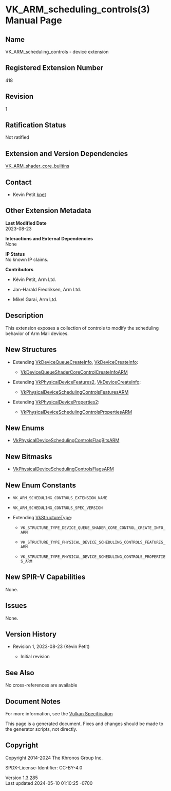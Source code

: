 # VK_ARM_scheduling_controls(3) Manual Page

## Name

VK_ARM_scheduling_controls - device extension



## <a href="#_registered_extension_number" class="anchor"></a>Registered Extension Number

418

## <a href="#_revision" class="anchor"></a>Revision

1

## <a href="#_ratification_status" class="anchor"></a>Ratification Status

Not ratified

## <a href="#_extension_and_version_dependencies" class="anchor"></a>Extension and Version Dependencies

[VK_ARM_shader_core_builtins](https://registry.khronos.org/vulkan/specs/1.3-extensions/man/html/VK_ARM_shader_core_builtins.html)  

## <a href="#_contact" class="anchor"></a>Contact

- Kevin Petit <a
  href="https://github.com/KhronosGroup/Vulkan-Docs/issues/new?body=%5BVK_ARM_scheduling_controls%5D%20@kpet%0A*Here%20describe%20the%20issue%20or%20question%20you%20have%20about%20the%20VK_ARM_scheduling_controls%20extension*"
  target="_blank" rel="nofollow noopener"><em></em>kpet</a>

## <a href="#_other_extension_metadata" class="anchor"></a>Other Extension Metadata

**Last Modified Date**  
2023-08-23

**Interactions and External Dependencies**  
None

**IP Status**  
No known IP claims.

**Contributors**  
- Kévin Petit, Arm Ltd.

- Jan-Harald Fredriksen, Arm Ltd.

- Mikel Garai, Arm Ltd.

## <a href="#_description" class="anchor"></a>Description

This extension exposes a collection of controls to modify the scheduling
behavior of Arm Mali devices.

## <a href="#_new_structures" class="anchor"></a>New Structures

- Extending [VkDeviceQueueCreateInfo](https://registry.khronos.org/vulkan/specs/1.3-extensions/man/html/VkDeviceQueueCreateInfo.html),
  [VkDeviceCreateInfo](https://registry.khronos.org/vulkan/specs/1.3-extensions/man/html/VkDeviceCreateInfo.html):

  - [VkDeviceQueueShaderCoreControlCreateInfoARM](https://registry.khronos.org/vulkan/specs/1.3-extensions/man/html/VkDeviceQueueShaderCoreControlCreateInfoARM.html)

- Extending [VkPhysicalDeviceFeatures2](https://registry.khronos.org/vulkan/specs/1.3-extensions/man/html/VkPhysicalDeviceFeatures2.html),
  [VkDeviceCreateInfo](https://registry.khronos.org/vulkan/specs/1.3-extensions/man/html/VkDeviceCreateInfo.html):

  - [VkPhysicalDeviceSchedulingControlsFeaturesARM](https://registry.khronos.org/vulkan/specs/1.3-extensions/man/html/VkPhysicalDeviceSchedulingControlsFeaturesARM.html)

- Extending
  [VkPhysicalDeviceProperties2](https://registry.khronos.org/vulkan/specs/1.3-extensions/man/html/VkPhysicalDeviceProperties2.html):

  - [VkPhysicalDeviceSchedulingControlsPropertiesARM](https://registry.khronos.org/vulkan/specs/1.3-extensions/man/html/VkPhysicalDeviceSchedulingControlsPropertiesARM.html)

## <a href="#_new_enums" class="anchor"></a>New Enums

- [VkPhysicalDeviceSchedulingControlsFlagBitsARM](https://registry.khronos.org/vulkan/specs/1.3-extensions/man/html/VkPhysicalDeviceSchedulingControlsFlagBitsARM.html)

## <a href="#_new_bitmasks" class="anchor"></a>New Bitmasks

- [VkPhysicalDeviceSchedulingControlsFlagsARM](https://registry.khronos.org/vulkan/specs/1.3-extensions/man/html/VkPhysicalDeviceSchedulingControlsFlagsARM.html)

## <a href="#_new_enum_constants" class="anchor"></a>New Enum Constants

- `VK_ARM_SCHEDULING_CONTROLS_EXTENSION_NAME`

- `VK_ARM_SCHEDULING_CONTROLS_SPEC_VERSION`

- Extending [VkStructureType](https://registry.khronos.org/vulkan/specs/1.3-extensions/man/html/VkStructureType.html):

  - `VK_STRUCTURE_TYPE_DEVICE_QUEUE_SHADER_CORE_CONTROL_CREATE_INFO_ARM`

  - `VK_STRUCTURE_TYPE_PHYSICAL_DEVICE_SCHEDULING_CONTROLS_FEATURES_ARM`

  - `VK_STRUCTURE_TYPE_PHYSICAL_DEVICE_SCHEDULING_CONTROLS_PROPERTIES_ARM`

## <a href="#_new_spir_v_capabilities" class="anchor"></a>New SPIR-V Capabilities

None.

## <a href="#_issues" class="anchor"></a>Issues

None.

## <a href="#_version_history" class="anchor"></a>Version History

- Revision 1, 2023-08-23 (Kévin Petit)

  - Initial revision

## <a href="#_see_also" class="anchor"></a>See Also

No cross-references are available

## <a href="#_document_notes" class="anchor"></a>Document Notes

For more information, see the <a
href="https://registry.khronos.org/vulkan/specs/1.3-extensions/html/vkspec.html#VK_ARM_scheduling_controls"
target="_blank" rel="noopener">Vulkan Specification</a>

This page is a generated document. Fixes and changes should be made to
the generator scripts, not directly.

## <a href="#_copyright" class="anchor"></a>Copyright

Copyright 2014-2024 The Khronos Group Inc.

SPDX-License-Identifier: CC-BY-4.0

Version 1.3.285  
Last updated 2024-05-10 01:10:25 -0700
